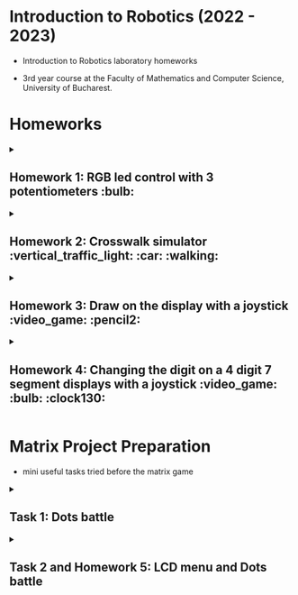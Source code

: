 # Introduction to Robotics (2022 - 2023)

* Introduction to Robotics laboratory homeworks

* 3rd year course at the Faculty of Mathematics and Computer Science, University of Bucharest. 

# Homeworks

<details>
<summary> <h2>Homework 1: RGB led control with 3 potentiometers :bulb: </h2> </summary>
<br>

### Task: Use a separat potentiometer in controlling each of the color of the RGB led (Red,Green and Blue).  The control must be done with digital electronics.
### :computer: Code: [see my amazing code here :blush:](https://github.com/alexion2001/IntroductionToRobotics/blob/0c940aba00a10b9daafc6054ab52af2926e724e8/HW1_controlling_RBG_with_3_Potentiometers.ino)
  
### :movie_camera: How it works: [see my youtube video here :video_camera:](https://www.youtube.com/shorts/Zp5al3GsAVY)
  
  
### :electric_plug: Electronic scheme:
![Stunning Hango (1)](https://user-images.githubusercontent.com/96074975/197201247-bc62abe6-ff1e-4158-9682-723ed64c8442.png)


![poza_setup](https://user-images.githubusercontent.com/96074975/197208523-eb2c5e17-1bdc-4892-8c30-98eb6ff12097.jpg)



</details>

<details>
<summary><h2>Homework 2: Crosswalk simulator :vertical_traffic_light: :car: :walking: </h2> </summary>
<br>

### Task: Building the traffic lights for a crosswalk. 
### Components: 
- 2 LEDs to represent the traffic lights for people (red and green) + buzzer + button
- 3 LEDs to represent the traffic lights for cars (red, yellow and green).
### The system has the following states:
1. State 1 (default, reinstated after state 4 ends): green light for cars,
red light for people, no sounds. Duration: indefinite, changed by
pressing the button.
2. State 2 (initiated by counting down 8 seconds after a button press):
the light should be yellow for cars, red for people and no sounds.
Duration: 3 seconds.
3. State 3 (initiated after state 2 ends): red for cars, green for people
and a beeping sound from the buzzer at a constant interval. Duration:
8 seconds.
4. State 4 (initiated after state 3 ends): red for cars, blinking green
for people and a beeping sound from the buzzer, at a constant interval,
faster than the beeping in state 3. This state should last 4
seconds.

### :computer: Code: [see my amazing code here :blush:](https://github.com/alexion2001/IntroductionToRobotics/blob/be40cee61b02a843b62377ace9d2fb2a10df98b7/HW2_Traffic_lights_for_a_crosswalk.ino)

### :movie_camera: How it works: [see my youtube video here :video_camera:](https://youtube.com/shorts/tib97UyPijg?feature=share) [and here](https://youtube.com/shorts/E9VyncBOSJI?feature=share)

### :electric_plug: Electronic scheme:

![Cool Crift-Maimu (1)](https://user-images.githubusercontent.com/96074975/199217055-e26f37f7-5463-436d-8ba3-7d6c80b57f6e.png)




![project_photo](https://user-images.githubusercontent.com/96074975/199219840-b409768b-400e-4cae-bbeb-df57a603a941.jpg)


</details>


<details>
<summary><h2>Homework 3: Draw on the display with a joystick :video_game: :pencil2: </h2> </summary>
<br>

### Task: The joystick will be used to control the position of the segment for drawing on the display. 
### Components:
- one 7-segment display

- one joystick
### The system has the following states:
1. State 1 (default, but also initiated after a button press in State 2): Current position blinking. Can use the joystick to move from one position to neighbors. 
Short pressing the button toggles state 2. Long pressing the button in state 1 resets the entire display by turning all the segments OFF and moving the current position to the decimal point.
2. State 2 (initiated after a button press in State 1): The current segment stops blinking, adopting the state of the segment before selection (ON or OFF). Toggling the X axis should change the segment state from ON to OFF or from OFF to ON. Clicking the joystick should save the segment state and exit back to state 1.
### Neighbors allowed:
![image](https://user-images.githubusercontent.com/96074975/200335178-c9aedea2-093e-4e96-8423-12af63b4a919.png)


### :computer: Code: [see my amazing code here :blush:](https://github.com/alexion2001/IntroductionToRobotics/blob/d50501e777d2a494ebe838c1f340180c2da6f32e/HW3_draw_on_7segment_display_with_joystick_v3.ino)

### :movie_camera: How it works: [see my youtube video here :video_camera:](https://youtube.com/shorts/bfYbtOD8xuo?feature=share) 
### :electric_plug: Electronic scheme:

![schema](https://user-images.githubusercontent.com/96074975/200335401-3505d5c8-398f-4574-b88e-a5c170e3b8db.jpg)


![WhatsApp Image 2022-11-07 at 16 33 52](https://user-images.githubusercontent.com/96074975/200336120-2211b6f5-5cd5-4aa7-8f0a-778480e44e30.jpg)





</details>


<details>
<summary><h2>Homework 4: Changing the digit on a 4 digit 7 segment displays with a joystick :video_game: :bulb: :clock130: </h2> </summary>
<br>

### Task: The joystick will be used to move through the 4 digit 7segment displays digits (x axis) . Pressing the button will lock in on the current digit and  the other axis (y axis) will increment or decrement the number.  Pressing the button will reset all the digit values and the current position to the first digit in the first state.
### The system has the following states:
  1.First state: you can use a joystick axis to cycle through the 4 digits;using the other axis does nothing.  A blinking decimal point showsthe current digit position.  When pressing the button, you lock in on the selected digit and enter the second state.
  
  2.Second state: in this state, the decimal point stays always on, no longer blinking and you can no longer use the axis to cycle throughthe  4  digits.   Instead,  using  the  other  axis,  you  can  increment  ondecrement  the  number  on  the  current  digit  IN  HEX  (aka  from  0to F, as in the lab).  Pressing the button again returns you to the previous state.  
  3.Reset:  toggled by long pressing the buttononly in the first state. When resetting, all the digits go back to 0 and the current positionis set to the first (rightmost) digit, in the first state.
### Components:
  - a  joystick
  - a  4  digit  7-segment  display
  - a  74hc595  shiftregister

### :computer: Code: [see my amazing code here :blush:](https://github.com/alexion2001/IntroductionToRobotics/blob/c05333a9fb359a7cdcd145e13eef413b874e9d50/HW4_Changing_the_digi_on_4digit_7segment_displays.ino)

### :movie_camera: How it works: [see my youtube video here :video_camera:](https://youtube.com/shorts/OA8VCIf7ygU) 
### :electric_plug: Electronic scheme:
  ![schema_HW4](https://user-images.githubusercontent.com/96074975/201720648-a5c968f3-4aa0-44c3-a686-1a34a7297b64.PNG)

![WhatsApp Image 2022-11-14 at 22 13 52](https://user-images.githubusercontent.com/96074975/201756539-03be0507-d8c4-4caa-87e4-110d3ba466cb.jpg)




</details>



# Matrix Project Preparation  

- mini useful tasks tried before the matrix game


<details>
<summary><h2>Task 1: Dots battle </h2> </summary>
<br>

### Task: A joystick controlled dot that eats another randomly generated blinking dot. When the player passes over the "food", it disappears and the score increases by 1, and will be generated in another place.

### :computer: Code: [see my amazing code here :blush:](https://github.com/alexion2001/IntroductionToRobotics/blob/8a9a53583245250c2e3a8a1810426a490a0144b2/EatTheDotGame.ino)

### :movie_camera: How it works: [see my youtube video here :video_camera:](https://youtube.com/shorts/YY9iftQlURI?feature=share) 
### :electric_plug: Electronic tables:
![image](https://user-images.githubusercontent.com/96074975/203067022-dad49cc5-8ae0-4a7f-a200-9694e8e05168.png)

### - Matrix to Driver Connections Table

![image](https://user-images.githubusercontent.com/96074975/203066931-a6ceeff2-e593-482d-9d34-42d677148a10.png)

### - Connecting the driver to Arduino
![image](https://user-images.githubusercontent.com/96074975/203067154-8d8f29b0-b82a-47f1-b42e-0aa755d4e978.png)


</details>


<details>
<summary><h2>Task 2 and Homework 5: LCD menu and Dots battle </h2> </summary>
<br>

### Task: the menu for the snake game.
### Main Menu Options:
  - Start game
  - Highscore (top 5 scores)
  - Settings
     <h4>Settings submenus:</h4>
  
      * Level difficulty
      * LCD contrast control
      * LCD brightness control
      * Matrix brightness control
      * Sounds on or off
      * Exit to main menu
  - Game info (how to play)
  - About (details about creator) 

### :computer: Code: [see my amazing code here :blush:](https://github.com/alexion2001/IntroductionToRobotics/tree/main/snake)

### :movie_camera: How it works: [see my youtube video here :video_camera:](https://youtube.com/shorts/0r_nSRx_bt0?feature=share) 

![WhatsApp Image 2022-12-07 at 22 22 39](https://user-images.githubusercontent.com/96074975/206287682-d8f44da6-2e9f-4b21-840f-d71f73ab0fa2.jpg)

### :electric_plug: Electronic tables:



</details>





